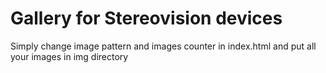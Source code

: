 # Gallery for Stereovision devices

Simply change image pattern and images counter in index.html and put all your images in img directory